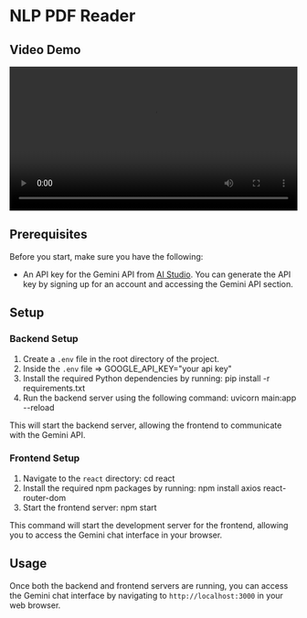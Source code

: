 # NLP PDF Reader

## Video Demo

<video width="100%" controls>
  <source src="how.mp4" type="video/mp4">
  Your browser does not support the video tag.
</video>


## Prerequisites

Before you start, make sure you have the following:

- An API key for the Gemini API from [AI Studio](https://aistudio.google.com). You can generate the API key by signing up for an account and accessing the Gemini API section.

## Setup

### Backend Setup

1. Create a `.env` file in the root directory of the project.
2. Inside the `.env` file => GOOGLE_API_KEY="your api key"
3. Install the required Python dependencies by running: 
   pip install -r requirements.txt
4. Run the backend server using the following command:
   uvicorn main:app --reload

This will start the backend server, allowing the frontend to communicate with the Gemini API.

### Frontend Setup

1. Navigate to the `react` directory: cd react
2. Install the required npm packages by running:
   npm install axios react-router-dom
3. Start the frontend server: npm start


This command will start the development server for the frontend, allowing you to access the Gemini chat interface in your browser.

## Usage

Once both the backend and frontend servers are running, you can access the Gemini chat interface by navigating to `http://localhost:3000` in your web browser.










